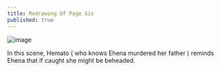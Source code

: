 ```yaml
---
title: Redrawing Of Page Six
published: true
---
```

![image](https://video.ploud.jp/videos/watch/becdb9d6-e241-4d35-ad50-0f78e68fe2a4)

In this scene, Hemato ( who knows Ehena murdered her father ) reminds Ehena that if caught she might be beheaded.
